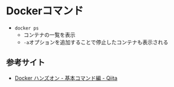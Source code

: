 # Dockerコマンド

- `docker ps`
    - コンテナの一覧を表示
    - `-a`オプションを追加することで停止したコンテナも表示される

## 参考サイト

- [Docker ハンズオン - 基本コマンド編 - Qiita](https://qiita.com/hihihiroro/items/6dda871dc2566801a6da)